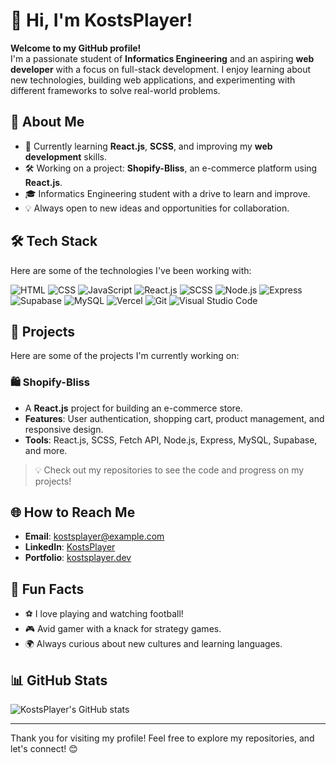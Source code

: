 # 👋 Hi, I'm KostsPlayer!

**Welcome to my GitHub profile!**  
I'm a passionate student of **Informatics Engineering** and an aspiring **web developer** with a focus on full-stack development. I enjoy learning about new technologies, building web applications, and experimenting with different frameworks to solve real-world problems.

## 🚀 About Me
- 🌱 Currently learning **React.js**, **SCSS**, and improving my **web development** skills.
- 🛠️ Working on a project: **Shopify-Bliss**, an e-commerce platform using **React.js**.
- 🎓 Informatics Engineering student with a drive to learn and improve.
- 💡 Always open to new ideas and opportunities for collaboration.

## 🛠️ Tech Stack
Here are some of the technologies I've been working with:

![HTML](https://img.shields.io/badge/-HTML5-E34F26?style=flat&logo=html5&logoColor=white)
![CSS](https://img.shields.io/badge/-CSS3-1572B6?style=flat&logo=css3&logoColor=white)
![JavaScript](https://img.shields.io/badge/-JavaScript-F7DF1E?style=flat&logo=javascript&logoColor=black)
![React.js](https://img.shields.io/badge/-React.js-61DAFB?style=flat&logo=react&logoColor=black)
![SCSS](https://img.shields.io/badge/-SCSS-CC6699?style=flat&logo=sass&logoColor=white)
![Node.js](https://img.shields.io/badge/-Node.js-339933?style=flat&logo=node.js&logoColor=white)
![Express](https://img.shields.io/badge/-Express-000000?style=flat&logo=express&logoColor=white)
![Supabase](https://img.shields.io/badge/-Supabase-3ECF8E?style=flat&logo=supabase&logoColor=white)
![MySQL](https://img.shields.io/badge/-MySQL-4479A1?style=flat&logo=mysql&logoColor=white)
![Vercel](https://img.shields.io/badge/-Vercel-000000?style=flat&logo=vercel&logoColor=white)
![Git](https://img.shields.io/badge/-Git-F05032?style=flat&logo=git&logoColor=white)
![Visual Studio Code](https://img.shields.io/badge/-VS%20Code-007ACC?style=flat&logo=visual-studio-code&logoColor=white)

## 📂 Projects
Here are some of the projects I'm currently working on:

### 🛍️ Shopify-Bliss
- A **React.js** project for building an e-commerce store.
- **Features**: User authentication, shopping cart, product management, and responsive design.
- **Tools**: React.js, SCSS, Fetch API, Node.js, Express, MySQL, Supabase, and more.

> 💡 Check out my repositories to see the code and progress on my projects!

## 🌐 How to Reach Me
- **Email**: kostsplayer@example.com
- **LinkedIn**: [KostsPlayer](https://www.linkedin.com/in/kostsplayer)
- **Portfolio**: [kostsplayer.dev](https://kostsplayer.dev)

## 💬 Fun Facts
- ⚽ I love playing and watching football!
- 🎮 Avid gamer with a knack for strategy games.
- 🌍 Always curious about new cultures and learning languages.

## 📊 GitHub Stats
![KostsPlayer's GitHub stats](https://github-readme-stats.vercel.app/api?username=KostsPlayer&show_icons=true&theme=radical)

---

Thank you for visiting my profile! Feel free to explore my repositories, and let's connect! 😊

